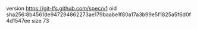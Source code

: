 version https://git-lfs.github.com/spec/v1
oid sha256:8b4561de947294862273ae179baabe1f80a17a3b99e5f1825a5f6d0f4d1547ee
size 73
